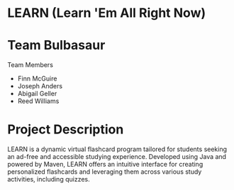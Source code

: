 # LEARN (Learn 'Em All Right Now)
# Team Bulbasaur

Team Members
* Finn McGuire
* Joseph Anders
* Abigail Geller
* Reed Williams

# Project Description

LEARN is a dynamic virtual flashcard program tailored for students seeking an ad-free and accessible studying experience. Developed using Java and powered by Maven, LEARN offers an intuitive interface for creating personalized flashcards and leveraging them across various study activities, including quizzes. 
